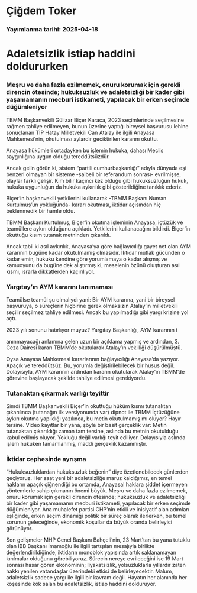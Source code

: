 # Çiğdem Toker

### Yayımlanma tarihi: 2025-04-18

# Adaletsizlik istiap haddini doldururken


### Meşru ve daha fazla ezilmemek, onuru korumak için gerekli direncin ötesinde; hukuksuzluk ve adaletsizliği bir kader gibi yaşamamanın mecburi istikameti, yapılacak bir erken seçimde düğümleniyor

TBMM Başkanvekili Gülizar Biçer Karaca, 2023 seçimlerinde seçilmesine rağmen tahliye edilmeyen, bunun üzerine yaptığı bireysel başvurusu lehine sonuçlanan TİP Hatay Milletvekili Can Atalay ile ilgili Anayasa Mahkemesi’nin, okutulması aylardır geciktirilen kararını okuttu.

Anayasa hükümleri ortadayken bu işlemin hukuka, dahası Meclis saygınlığına uygun olduğu tereddütsüzdür.

Ancak gelin görün ki, sistem “partili cumhurbaşkanlığı” adıyla dünyada eşi benzeri olmayan bir sisteme -şaibeli bir referandum sonrası- evrilmişse, olaylar farklı gelişir. Kim bilir kaçıncı kez olduğu gibi hukuksuzluğun hukuk, hukuka uygunluğun da hukuka aykırılık gibi gösterildiğine tanıklık ederiz.

Biçer’in başkanvekili yetkilerini kullanarak -TBMM Başkanı Numan Kurtulmuş’un yokluğunda- kararı okutması, iktidar açısından hiç beklenmedik bir hamle oldu.

TBMM Başkanı Kurtulmuş, Biçer’in okutma işleminin Anayasa, içtüzük ve teamüllere aykırı olduğunu açıkladı. Yetkilerini kullanacağını bildirdi. Biçer’in okuttuğu kısım tutanak metninden çıkarıldı.

Ancak tabii ki asıl aykırılık, Anayasa’ya göre bağlayıcılığı gayet net olan AYM kararının bugüne kadar okutulmamış olmasıdır. İktidar mutlak gücünden o kadar emin, hukuku kendine göre yorumlamaya o kadar alışmış ve kamuoyunu da bugüne dek alıştırmış ki, meselenin özünü oluşturan asıl kısmı, ısrarla dikkatlerden kaçırılıyor.


### Yargıtay’ın AYM kararını tanımaması

Teamülse teamül şu olmalıydı yani: Bir AYM kararına, yani bir bireysel başvuruya, o süreçlerin hiçbirine gerek olmaksızın Atalay’ın milletvekili seçilir seçilmez tahliye edilmesi. Ancak bu yapılmadığı gibi yargı krizine yol açtı.

2023 yılı sonunu hatırlıyor muyuz? Yargıtay Başkanlığı, AYM kararının t

anınmayacağı anlamına gelen uzun bir açıklama yapmış ve ardından, 3. Ceza Dairesi kararı TBMM’de okutularak Atalay’ın vekilliği düşürülmüştü.

Oysa Anayasa Mahkemesi kararlarının bağlayıcılığı Anayasa’da yazıyor. Apaçık ve tereddütsüz. Bu, yorumla değiştirilebilecek bir husus değil. Dolayısıyla, AYM kararının ardından kararın okutularak Atalay’ın TBMM’de görevine başlayacak şekilde tahliye edilmesi gerekiyordu.


### Tutanaktan çıkarmak varlığı teyittir

Şimdi TBMM Başkanvekili Biçer’in okuttuğu hüküm kısmı tutanaktan çıkarılınca (tutanağın ilk versiyonunda var) dipnot ile TBMM İçtüzüğüne aykırı okutma yapıldığı yazılınca, bu metin okutulmamış mı oluyor? Hayır tersine. Video kayıtlar bir yana, şöyle bir basit gerçeklik var: Metin tutanaktan çıkarıldığı zaman tam tersine, aslında bu metnin okutulduğu kabul edilmiş oluyor. Yokluğu değil varlığı teyit ediliyor. Dolayısıyla aslında işlem hukuken tamamlanmış, maddi gerçeklik kazanmıştır.


### İktidar cephesinde ayrışma

“Hukuksuzluklardan hukuksuzluk beğenin” diye özetlenebilecek günlerden geçiyoruz. Her saat yeni bir adaletsizliğe maruz kaldığımız, en temel hakların apaçık çiğnendiği bu ortamda, Anayasal haklara şiddet içermeyen yöntemlerle sahip çıkmanın önemi büyük. Meşru ve daha fazla ezilmemek, onuru korumak için gerekli direncin ötesinde; hukuksuzluk ve adaletsizliği bir kader gibi yaşamamanın mecburi istikameti, yapılacak bir erken seçimde düğümleniyor. Ana muhalefet partisi CHP’nin etkili ve inisiyatif alan adımları eşliğinde, erken seçim dinamiği politik bir süreç olarak ilerlerken, bu temel sorunun geleceğinde, ekonomik koşullar da büyük oranda belirleyici görünüyor.

Son gelişmeler MHP Genel Başkanı Bahçeli’nin, 23 Mart’tan bu yana tutuklu olan İBB Başkanı İmamoğlu ile ilgili tartışılan mesajıyla birlikte değerlendirildiğinde, iktidarın monoblok yapısında artık saklanamayan kırılmalar olduğunu görebiliyoruz. Sürecin nereye evrileceğini ise 19 Mart sonrası hasar gören ekonominin; liyakatsizlik, yolsuzluklarla yıllardır zaten hakkı yenilen vatandaşlar üzerindeki etkisi de belirleyecektir. Malum, adaletsizlik sadece yargı ile ilgili bir kavram değil. Hayatın her alanında her köşesinde kök salan bu adaletsizlik, istiap haddini dolduruyor.


